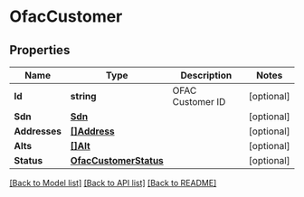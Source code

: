 # OfacCustomer

## Properties
Name | Type | Description | Notes
------------ | ------------- | ------------- | -------------
**Id** | **string** | OFAC Customer ID | [optional] 
**Sdn** | [**Sdn**](SDN.md) |  | [optional] 
**Addresses** | [**[]Address**](Address.md) |  | [optional] 
**Alts** | [**[]Alt**](Alt.md) |  | [optional] 
**Status** | [**OfacCustomerStatus**](OFACCustomerStatus.md) |  | [optional] 

[[Back to Model list]](../README.md#documentation-for-models) [[Back to API list]](../README.md#documentation-for-api-endpoints) [[Back to README]](../README.md)


